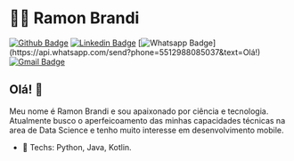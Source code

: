 # :man_technologist: Ramon Brandi

[![Github Badge](https://img.shields.io/badge/-Github-000?style=flat-square&logo=Github&logoColor=white&link=https://github.com/RamonBrandi)](https://github.com/RamonBrandi)
[![Linkedin Badge](https://img.shields.io/badge/-LinkedIn-blue?style=flat-square&logo=Linkedin&logoColor=white&link=https://www.linkedin.com/in/ramonbrandi/)](https://www.linkedin.com/in/ramonbrandi/)
[![Whatsapp Badge](https://img.shields.io/badge/-Whatsapp-4CA143?style=flat-square&labelColor=4CA143&logo=whatsapp&logoColor=white&link=https://api.whatsapp.com/send?phone=5512988085037&text=Olá!)](https://api.whatsapp.com/send?phone=5512988085037&text=Olá!)
[![Gmail Badge](https://img.shields.io/badge/-Gmail-c14438?style=flat-square&logo=Gmail&logoColor=white&link=mailto:ramonbrand@gmail.com)](mailto:ramonbrand@gmail.com)

## Olá! 👋

Meu nome é Ramon Brandi e sou apaixonado por ciência e tecnologia. Atualmente busco o aperfeicoamento das minhas capacidades técnicas na area de Data Science e tenho muito interesse em desenvolvimento mobile.

- :black_heart: Techs: Python, Java, Kotlin.
